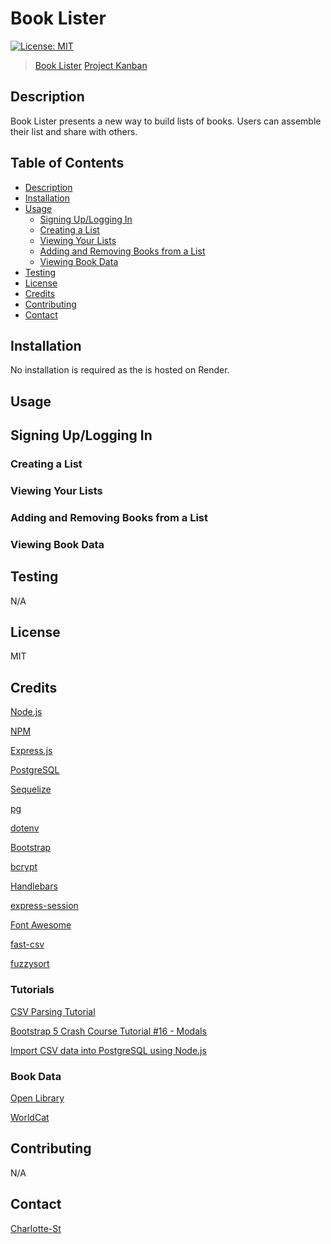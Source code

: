 # Book Lister

[![License: MIT](https://img.shields.io/badge/License-MIT-yellow.svg)](https://opensource.org/licenses/MIT)

>[Book Lister](https://project-2-2nvv.onrender.com/)
>[Project Kanban](https://github.com/users/Charlotte-St/projects/3)

## Description

Book Lister presents a new way to build lists of books. Users can assemble their list and share with others. 

## Table of Contents

- [Description](#description)
- [Installation](#installation)
- [Usage](#usage)
    - [Signing Up/Logging In](#signing-uplogging-in)
    - [Creating a List](#creating-a-list)
    - [Viewing Your Lists](#viewing-your-lists)
    - [Adding and Removing Books from a List](#adding-and-removing-books-from-a-list)
    - [Viewing Book Data](#viewing-book-data)
- [Testing](#testing)
- [License](#license)
- [Credits](#credits)
- [Contributing](#contributing)
- [Contact](#contact)
 

## Installation

No installation is required as the is hosted on Render.

## Usage

## Signing Up/Logging In

### Creating a List

### Viewing Your Lists

### Adding and Removing Books from a List

### Viewing Book Data

## Testing

N/A

## License

MIT

## Credits

[Node.js](https://nodejs.org/en)

[NPM](https://www.npmjs.com/)

[Express.js](https://expressjs.com/)

[PostgreSQL](https://www.postgresql.org/)

[Sequelize](https://sequelize.org/)

[pg](https://www.npmjs.com/package/pg)

[dotenv](https://www.npmjs.com/package/dotenv)

[Bootstrap](https://getbootstrap.com/)

[bcrypt](https://www.npmjs.com/package/bcrypt)

[Handlebars](https://handlebarsjs.com/)

[express-session](https://www.npmjs.com/package/express-session)

[Font Awesome](https://fontawesome.com/)

[fast-csv](https://www.npmjs.com/package/fast-csv)

[fuzzysort](https://www.npmjs.com/package/fuzzysort)

### Tutorials 

[CSV Parsing Tutorial](https://www.youtube.com/watch?v=9_x-UIVlxgo)

[Bootstrap 5 Crash Course Tutorial #16 - Modals](https://www.youtube.com/watch?v=tt5uUMQgzl0)

[Import CSV data into PostgreSQL using Node.js](https://www.bezkoder.com/node-js-csv-postgresql/)

### Book Data

[Open Library](https://openlibrary.org/)

[WorldCat](https://search.worldcat.org/)

## Contributing

N/A

## Contact

[Charlotte-St](https://github.com/Charlotte-ST)